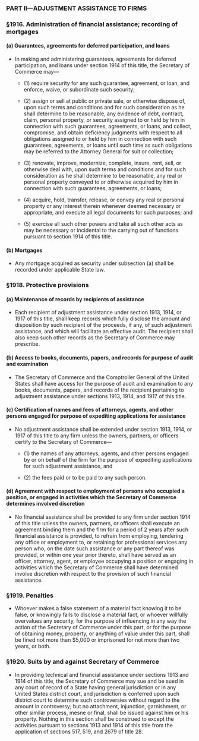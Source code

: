 ### PART II—ADJUSTMENT ASSISTANCE TO FIRMS

### §1916. Administration of financial assistance; recording of mortgages
#### (a) Guarantees, agreements for deferred participation, and loans
* In making and administering guarantees, agreements for deferred participation, and loans under section 1914 of this title, the Secretary of Commerce may—

  * (1) require security for any such guarantee, agreement, or loan, and enforce, waive, or subordinate such security;

  * (2) assign or sell at public or private sale, or otherwise dispose of, upon such terms and conditions and for such consideration as he shall determine to be reasonable, any evidence of debt, contract, claim, personal property, or security assigned to or held by him in connection with such guarantees, agreements, or loans, and collect, compromise, and obtain deficiency judgments with respect to all obligations assigned to or held by him in connection with such guarantees, agreements, or loans until such time as such obligations may be referred to the Attorney General for suit or collection;

  * (3) renovate, improve, modernize, complete, insure, rent, sell, or otherwise deal with, upon such terms and conditions and for such consideration as he shall determine to be reasonable, any real or personal property conveyed to or otherwise acquired by him in connection with such guarantees, agreements, or loans;

  * (4) acquire, hold, transfer, release, or convey any real or personal property or any interest therein whenever deemed necessary or appropriate, and execute all legal documents for such purposes; and

  * (5) exercise all such other powers and take all such other acts as may be necessary or incidental to the carrying out of functions pursuant to section 1914 of this title.

#### (b) Mortgages
* Any mortgage acquired as security under subsection (a) shall be recorded under applicable State law.

### §1918. Protective provisions
#### (a) Maintenance of records by recipients of assistance
* Each recipient of adjustment assistance under section 1913, 1914, or 1917 of this title, shall keep records which fully disclose the amount and disposition by such recipient of the proceeds, if any, of such adjustment assistance, and which will facilitate an effective audit. The recipient shall also keep such other records as the Secretary of Commerce may prescribe.

#### (b) Access to books, documents, papers, and records for purpose of audit and examination
* The Secretary of Commerce and the Comptroller General of the United States shall have access for the purpose of audit and examination to any books, documents, papers, and records of the recipient pertaining to adjustment assistance under sections 1913, 1914, and 1917 of this title.

#### (c) Certification of names and fees of attorneys, agents, and other persons engaged for purpose of expediting applications for assistance
* No adjustment assistance shall be extended under section 1913, 1914, or 1917 of this title to any firm unless the owners, partners, or officers certify to the Secretary of Commerce—

  * (1) the names of any attorneys, agents, and other persons engaged by or on behalf of the firm for the purpose of expediting applications for such adjustment assistance, and

  * (2) the fees paid or to be paid to any such person.

#### (d) Agreement with respect to employment of persons who occupied a position, or engaged in activities which the Secretary of Commerce determines involved discretion
* No financial assistance shall be provided to any firm under section 1914 of this title unless the owners, partners, or officers shall execute an agreement binding them and the firm for a period of 2 years after such financial assistance is provided, to refrain from employing, tendering any office or employment to, or retaining for professional services any person who, on the date such assistance or any part thereof was provided, or within one year prior thereto, shall have served as an officer, attorney, agent, or employee occupying a position or engaging in activities which the Secretary of Commerce shall have determined involve discretion with respect to the provision of such financial assistance.

### §1919. Penalties
* Whoever makes a false statement of a material fact knowing it to be false, or knowingly fails to disclose a material fact, or whoever willfully overvalues any security, for the purpose of influencing in any way the action of the Secretary of Commerce under this part, or for the purpose of obtaining money, property, or anything of value under this part, shall be fined not more than $5,000 or imprisoned for not more than two years, or both.

### §1920. Suits by and against Secretary of Commerce
* In providing technical and financial assistance under sections 1913 and 1914 of this title, the Secretary of Commerce may sue and be sued in any court of record of a State having general jurisdiction or in any United States district court, and jurisdiction is conferred upon such district court to determine such controversies without regard to the amount in controversy; but no attachment, injunction, garnishment, or other similar process, mesne or final, shall be issued against him or his property. Nothing in this section shall be construed to except the activities pursuant to sections 1913 and 1914 of this title from the application of sections 517, 519, and 2679 of title 28.